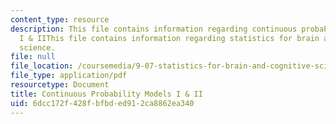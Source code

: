 ```yaml
---
content_type: resource
description: This file contains information regarding continuous probability models
  I & IIThis file contains information regarding statistics for brain and cognitive
  science.
file: null
file_location: /coursemedia/9-07-statistics-for-brain-and-cognitive-science-fall-2016/6dcc172f428fbfbded912ca8862ea340_MIT9_07F16_lec3.pdf
file_type: application/pdf
resourcetype: Document
title: Continuous Probability Models I & II
uid: 6dcc172f-428f-bfbd-ed91-2ca8862ea340
---
```

